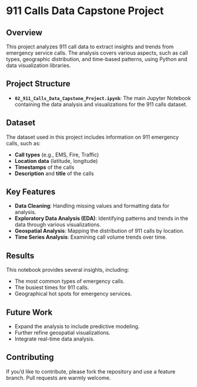 # 911 Calls Data Capstone Project

## Overview

This project analyzes 911 call data to extract insights and trends from emergency service calls. The analysis covers various aspects, such as call types, geographic distribution, and time-based patterns, using Python and data visualization libraries.

## Project Structure

- **`02_911_Calls_Data_Capstone_Project.ipynb`**: The main Jupyter Notebook containing the data analysis and visualizations for the 911 calls dataset.

## Dataset

The dataset used in this project includes information on 911 emergency calls, such as:

- **Call types** (e.g., EMS, Fire, Traffic)
- **Location data** (latitude, longitude)
- **Timestamps** of the calls
- **Description** and **title** of the calls

## Key Features

- **Data Cleaning**: Handling missing values and formatting data for analysis.
- **Exploratory Data Analysis (EDA)**: Identifying patterns and trends in the data through various visualizations.
- **Geospatial Analysis**: Mapping the distribution of 911 calls by location.
- **Time Series Analysis**: Examining call volume trends over time.

## Results

This notebook provides several insights, including:

- The most common types of emergency calls.
- The busiest times for 911 calls.
- Geographical hot spots for emergency services.

## Future Work

- Expand the analysis to include predictive modeling.
- Further refine geospatial visualizations.
- Integrate real-time data analysis.

## Contributing

If you’d like to contribute, please fork the repository and use a feature branch. Pull requests are warmly welcome.
